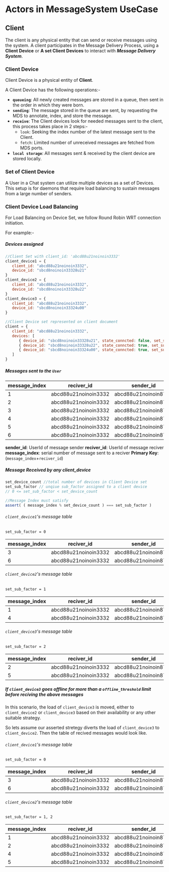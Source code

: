 # Actors in MessageSystem UseCase

## Client

The client is any physical entity that can send or receive messages using the system.
A client participates in the Message Delivery Process, using a **Client Device** or **A set Client Devices** to interact with ***Message Delivery System***.

### Client Device

Client Device is a physical entity of **Client**.

A Client Device has the following operations:-
- **`queueing`**: All newly created messages are stored in a queue, then sent in the order in which they were born.
- **`sending`**: The message stored in the queue are sent, by requesting the MDS to annotate, index, and store the message.
- **`receive`**: The Client devices look for needed messages sent to the client, this process takes place in 2 steps:-
  - `look`: Seeking the index number of the latest message sent to the Client.
  - `fetch`: Limited number of unreceived messages are fetched from MDS ports.
- **`local storage`**: All messages sent & received by the client device are stored locally.

### Set of Client Device

A User in a Chat system can utilize multiple devices as a set of Devices.
This setup is for daemons that require load balancing to sustain messages from a large number of senders.

### Client Device Load Balancing

For Load Balancing on Device Set, we follow Round Robin WRT connection initiation.

For example:-

##### Devices assigned

```js
//Client Set with client_id: 'abcd88u21noinoin3332'
client_device1 = {
   client_id: "abcd88u21noinoin3332",
   device_id: "sbcd8noinoin33328u21"
}
client_device2 = {
   client_id: "abcd88u21noinoin3332",
   device_id: "sbcd8noinoin33328u22"
}
client_device3 = {
   client_id: "abcd88u21noinoin3332",
   device_id: "sbcd8noinoin33324u00"
}

//Client Device set represented on client document
client = {
   client_id: "abcd88u21noinoin3332",
   devices: [
      { device_id: "sbcd8noinoin33328u21", state_conncted: false, set_sub_factors: [0] },
      { device_id: "sbcd8noinoin33328u22", state_conncted: true, set_sub_factors: [1] },
      { device_id: "sbcd8noinoin33324u00", state_conncted: true, set_sub_factors: [2] },
   ]
}
```

##### Messages sent to the `User`

| message_index | reciver_id | sender_id | data |
|--|--|--|--|
| 1 | abcd88u21noinoin3332  | abcd88u21noinoin8787 | `<Buffer...400>` |
| 2 | abcd88u21noinoin3332  | abcd88u21noinoin8787 | `<Buffer...430>` |
| 3 | abcd88u21noinoin3332  | abcd88u21noinoin8787 | `<Buffer...100>` |
| 4 | abcd88u21noinoin3332  | abcd88u21noinoin8787 | `<Buffer...230>` |
| 5 | abcd88u21noinoin3332  | abcd88u21noinoin8787 | `<Buffer...550>` |
| 6 | abcd88u21noinoin3332  | abcd88u21noinoin8787 | `<Buffer...430>` |

**sender_id**: UserId of message sender
**reciver_id**: UserId of message reciver
**message_index**: serial number of message sent to a reciver
**Primary Key**: (`message_index`+`reciver_id`)

##### Message Received by any client_device

```js
set_device_count //total number of devices in Client Device set
set_sub_factor // unqiue sub_factor assigned to a client device
// 0 <= set_sub_factor < set_device_count 

//Message Index must satisfy
assert( ( message_index % set_device_count ) === set_sub_factor )
```

###### `client_device1`'s message table

`set_sub_factor = 0`

| message_index | reciver_id | sender_id | data |
|--|--|--|--|
| 3 | abcd88u21noinoin3332  | abcd88u21noinoin8787 | `<Buffer...100>` |
| 6 | abcd88u21noinoin3332  | abcd88u21noinoin8787 | `<Buffer...430>` |

###### `client_device2`'s message table

`set_sub_factor = 1`

| message_index | reciver_id | sender_id | data |
|--|--|--|--|
| 1 | abcd88u21noinoin3332  | abcd88u21noinoin8787 | `<Buffer...400>` |
| 4 | abcd88u21noinoin3332  | abcd88u21noinoin8787 | `<Buffer...230>` |

###### `client_device3`'s message table

`set_sub_factor = 2`

| message_index | reciver_id | sender_id | data |
|--|--|--|--|
| 2 | abcd88u21noinoin3332  | abcd88u21noinoin8787 | `<Buffer...430>` |
| 5 | abcd88u21noinoin3332  | abcd88u21noinoin8787 | `<Buffer...550>` |

##### *If* `client_device3` goes offline for more than a `offline_threshold` limit before reciving the above messages

In this scenario, the load of `client_device3` is moved, either to `client_device2` or `client_device3` based on their availability or any other suitable strategy.

So lets assume our asserted stretegy diverts the load of `client_device3` to `client_device2`. Then the table of recived messages would look like.

###### `client_device1`'s message table

`set_sub_factor = 0`

| message_index | reciver_id | sender_id | data |
|--|--|--|--|
| 3 | abcd88u21noinoin3332  | abcd88u21noinoin8787 | `<Buffer...100>` |
| 6 | abcd88u21noinoin3332  | abcd88u21noinoin8787 | `<Buffer...430>` |

###### `client_device2`'s message table

`set_sub_factor = 1, 2`

| message_index | reciver_id | sender_id | data |
|--|--|--|--|
| 1 | abcd88u21noinoin3332  | abcd88u21noinoin8787 | `<Buffer...400>` |
| 2 | abcd88u21noinoin3332  | abcd88u21noinoin8787 | `<Buffer...430>` |
| 4 | abcd88u21noinoin3332  | abcd88u21noinoin8787 | `<Buffer...230>` |
| 5 | abcd88u21noinoin3332  | abcd88u21noinoin8787 | `<Buffer...550>` |




